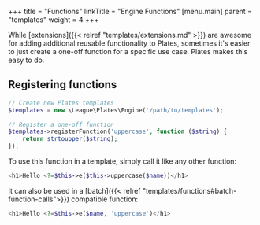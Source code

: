 +++
title = "Functions"
linkTitle = "Engine Functions"
[menu.main]
parent = "templates"
weight = 4
+++

While [extensions]({{< relref "templates/extensions.md" >}}) are awesome for adding additional reusable functionality to Plates, sometimes it's easier to just create a one-off function for a specific use case. Plates makes this easy to do.

## Registering functions

~~~ php
// Create new Plates templates
$templates = new \League\Plates\Engine('/path/to/templates');

// Register a one-off function
$templates->registerFunction('uppercase', function ($string) {
    return strtoupper($string);
});
~~~

To use this function in a template, simply call it like any other function:

~~~ php
<h1>Hello <?=$this->e($this->uppercase($name))</h1>
~~~

It can also be used in a [batch]({{< relref "templates/functions#batch-function-calls">}}) compatible function:

~~~ php
<h1>Hello <?=$this->e($name, 'uppercase')</h1>
~~~
